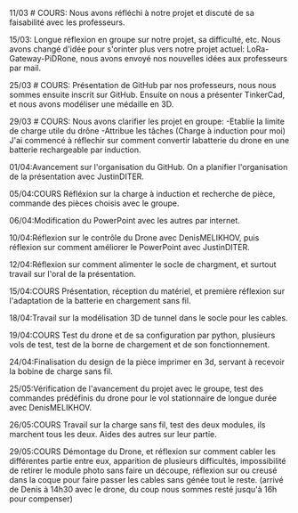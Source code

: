 11/03 # COURS:
Nous avons réfléchi à notre projet et discuté de sa faisabilité avec les professeurs.

15/03: Longue réflexion en groupe sur notre projet, sa difficulté, etc. Nous avons changé d'idée pour s'orinter plus vers notre projet actuel: LoRa-Gateway-PiDRone, nous avons envoyé nos nouvelles idées aux professeurs par mail.

25/03 # COURS:
Présentation de GitHub par nos professeurs, nous nous sommes ensuite inscrit sur GitHub. 
Ensuite on nous a présenter TinkerCad, et nous avons modéliser une médaille en 3D.

29/03 # COURS:
Nous avons clarifier les projet en groupe:
-Etablie la limite de charge utile du drône
-Attribue les tâches (Charge à induction pour moi)
J'ai commencé à réflechir sur comment convertir labatterie du drone en une batterie rechargeable par induction.

01/04:Avancement sur l'organisation du GitHub. On a planifier l'organisation de la présentation avec JustinDITER.

05/04:COURS Réfléxion sur la charge à induction et recherche de pièce, commande des pièces choisis avec le groupe.

06/04:Modification du PowerPoint avec les autres par internet.

10/04:Réflexion sur le contrôle du Drone avec DenisMELIKHOV, puis réflexion sur comment améliorer le PowerPoint avec JustinDITER.

12/04:Réflexion sur comment alimenter le socle de chargment, et surtout travail sur l'oral de la présentation.

15/04:COURS Présentation, réception du matériel, et première réflexion sur l'adaptation de la batterie en chargement sans fil.

18/04:Travail sur la modélisation 3D de tunnel dans le socle pour les cables.

19/04:COURS Test du drone et de sa configuration par python, plusieurs vols de test, test de la borne de chargement et  de son fonctionnement.

24/04:Finalisation du design de la pièce imprimer en 3d, servant à recevoir la bobine de charge sans fil.

25/05:Vérification de l'avancement du projet avec le groupe, test des commandes prédéfinis du drone pour le vol stationnaire de longue durée avec DenisMELIKHOV.

26/05:COURS Travail sur la charge sans fil, test des deux modules, ils marchent tous les deux. Aides des autres sur leur partie.

29/05:COURS Démontage du Drone, et réflexion sur comment cabler les différentes partie entre eux, apparition de plusieurs difficultés, impossibilité de retirer le module photo sans faire un découpe, réflexion sur ou creusé dans la coque pour faire passer les cables sans génée tout le reste. (arrivé de Denis à 14h30 avec le drone, du coup nous sommes resté jusqu'à 16h pour compenser)
